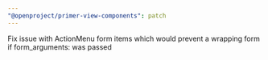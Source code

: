 ```yaml
---
"@openproject/primer-view-components": patch
---
```


Fix issue with ActionMenu form items which would prevent a wrapping form if form_arguments: was passed
